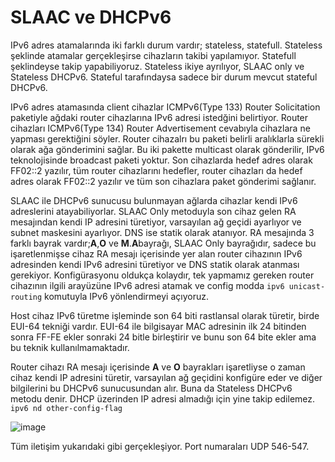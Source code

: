 # SLAAC ve DHCPv6

IPv6 adres atamalarında iki farklı durum vardır; stateless, statefull. Stateless şeklinde atamalar gerçekleşirse cihazların takibi yapılamıyor. Statefull şeklindeyse takip yapabiliyoruz. Stateless ikiye ayrılıyor, SLAAC only ve Stateless DHCPv6. Stateful tarafındaysa sadece bir durum mevcut stateful DHCPv6. 

IPv6 adres atamasında client cihazlar ICMPv6(Type 133) Router Solicitation paketiyle ağdaki router cihazlarına IPv6 adresi istedğini belirtiyor. Router cihazları ICMPv6(Type 134) Router Advertisement cevabıyla cihazlara ne yapması gerektiğini söyler. Router cihazalrı bu paketi belirli aralıklarla sürekli olarak ağa gönderimini sağlar. Bu iki pakette multicast olarak gönderilir, IPv6 teknolojisinde broadcast paketi yoktur. Son cihazlarda hedef adres olarak FF02::2 yazılır, tüm router cihazlarını hedefler, router cihazları da hedef adres olarak FF02::2 yazılır ve tüm son cihazlara paket gönderimi sağlanır.   

SLAAC ile DHCPv6 sunucusu bulunmayan ağlarda cihazlar kendi IPv6 adreslerini atayabiliyorlar. SLAAC Only metoduyla son cihaz gelen RA mesajından kendi IP adresini türetiyor, varsayılan ağ geçidi ayarlıyor ve subnet maskesini ayarlıyor. DNS ise statik olarak atanıyor. RA mesajında 3 farklı bayrak vardır;**A**,**O** ve **M**.**A**bayrağı, SLAAC Only bayrağıdır, sadece bu işaretlenmişse cihaz RA mesajı içerisinde yer alan router cihazının IPv6 adresinden kendi IPv6 adresini türetiyor ve DNS statik olarak atanması gerekiyor. Konfigürasyonu oldukça kolaydır, tek yapmamız gereken router cihazının ilgili arayüzüne IPv6 adresi atamak ve config modda `ipv6 unicast-routing` komutuyla IPv6 yönlendirmeyi açıyoruz. 

Host cihaz IPv6 türetme işleminde son 64 biti rastlansal olarak türetir, birde EUI-64 tekniği vardır. EUI-64 ile bilgisayar MAC adresinin ilk 24 bitinden sonra FF-FE ekler sonraki 24 bitle birleştirir ve bunu son 64 bite ekler ama bu teknik kullanılmamaktadır. 

Router cihazı RA mesajı içerisinde **A** ve **O** bayrakları işaretliyse o zaman cihaz kendi IP adresini türetir, varsayılan ağ geçidini konfigüre eder ve diğer bilgilerini bu DHCPv6 sunucusundan alır. Buna da Stateless DHCPv6 metodu denir. DHCP üzerinden IP adresi almadığı için yine takip edilemez. `ipv6 nd other-config-flag` 

![image](https://user-images.githubusercontent.com/70758694/183296114-d8f2175d-8fc7-42d7-b6cf-90be77d97225.png)

Tüm iletişim yukarıdaki gibi gerçekleşiyor. Port numaraları UDP 546-547.





